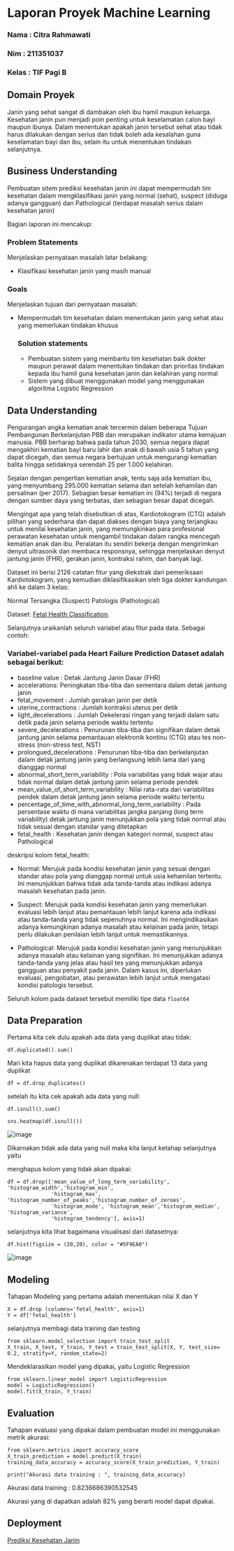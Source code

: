 # Laporan Proyek Machine Learning
### Nama : Citra Rahmawati
### Nim : 211351037
### Kelas : TIF Pagi B

## Domain Proyek

Janin yang sehat sangat di dambakan oleh ibu hamil maupun keluarga. Kesehatan janin pun menjadi poin penting untuk keselamatan calon bayi maupun ibunya. Dalam menentukan apakah janin tersebut sehat atau tidak harus dilakukan dengan serius dan tidak boleh ada kesalahan guna keselamatan bayi dan ibu, selain itu untuk menentukan tindakan selanjutnya.

## Business Understanding

Pembuatan sitem prediksi kesehatan janin ini dapat mempermudah tim kesehatan dalam mengklasifikasi janin yang normal (sehat), suspect (diduga adanya gangguan) dan Pathological (terdapat masalah serius dalam kesehatan janin)

Bagian laporan ini mencakup:

### Problem Statements

Menjelaskan pernyataan masalah latar belakang:
- Klasifikasi kesehatan janin yang masih manual

### Goals

Menjelaskan tujuan dari pernyataan masalah:
- Mempermudah tim kesehatan dalam menentukan janin yang sehat atau yang memerlukan tindakan khusus 

    ### Solution statements
    - Pembuatan sistem yang membantu tim kesehatan baik dokter maupun perawat dalam menentukan tindakan dan prioritas tindakan kepada ibu hamil guna kesehatan janin dan kelahiran yang normal
    - Sistem yang dibuat menggunakan model yang menggunakan algoritma Logistic Regression

## Data Understanding
Pengurangan angka kematian anak tercermin dalam beberapa Tujuan Pembangunan Berkelanjutan PBB dan merupakan indikator utama kemajuan manusia.
PBB berharap bahwa pada tahun 2030, semua negara dapat mengakhiri kematian bayi baru lahir dan anak di bawah usia 5 tahun yang dapat dicegah, dan semua negara bertujuan untuk mengurangi kematian balita hingga setidaknya serendah 25 per 1.000 kelahiran.

Sejalan dengan pengertian kematian anak, tentu saja ada kematian ibu, yang menyumbang 295.000 kematian selama dan setelah kehamilan dan persalinan (per 2017). Sebagian besar kematian ini (94%) terjadi di negara dengan sumber daya yang terbatas, dan sebagian besar dapat dicegah.

Mengingat apa yang telah disebutkan di atas, Kardiotokogram (CTG) adalah pilihan yang sederhana dan dapat diakses dengan biaya yang terjangkau untuk menilai kesehatan janin, yang memungkinkan para profesional perawatan kesehatan untuk mengambil tindakan dalam rangka mencegah kematian anak dan ibu. Peralatan itu sendiri bekerja dengan mengirimkan denyut ultrasonik dan membaca responsnya, sehingga menjelaskan denyut jantung janin (FHR), gerakan janin, kontraksi rahim, dan banyak lagi.

Dataset ini berisi 2126 catatan fitur yang diekstrak dari pemeriksaan Kardiotokogram, yang kemudian diklasifikasikan oleh tiga dokter kandungan ahli ke dalam 3 kelas:

Normal
Tersangka (Suspect)
Patologis (Pathological)

Dataset: [Fetal Health Classification](https://www.kaggle.com/datasets/andrewmvd/fetal-health-classification).

Selanjutnya uraikanlah seluruh variabel atau fitur pada data. Sebagai contoh:  

### Variabel-variabel pada Heart Failure Prediction Dataset adalah sebagai berikut:
- baseline value : Detak Jantung Janin Dasar (FHR)
- accelerations: Peningkatan tiba-tiba dan sementara dalam detak jantung janin
- fetal_movement : Jumlah gerakan janin per detik
- uterine_contractions : Jumlah kontraksi uterus per detik
- light_decelerations : Jumlah Dekelerasi ringan yang terjadi dalam satu detik pada janin selama periode waktu tertentu
- severe_decelerations : Penurunan tiba-tiba dan signifikan dalam detak jantung janin selama pemantauan elektronik kontinu (CTG) atau tes non-stress (non-stress test, NST)
- prolongued_decelerations : Penurunan tiba-tiba dan berkelanjutan dalam detak jantung janin yang berlangsung lebih lama dari yang dianggap normal
- abnormal_short_term_variability : Pola variabilitas yang tidak wajar atau tidak normal dalam detak jantung janin selama periode pendek
- mean_value_of_short_term_variability : Nilai rata-rata dari variabilitas pendek dalam detak jantung janin selama periode waktu tertentu
- percentage_of_time_with_abnormal_long_term_variability : Pada persentase waktu di mana variabilitas jangka panjang (long term variability) detak jantung janin menunjukkan pola yang tidak normal atau tidak sesuai dengan standar yang ditetapkan
- fetal_health : Kesehatan janin dengan kategori normal, suspect atau Pathological

deskripsi kolom fetal_health:
- Normal: Merujuk pada kondisi kesehatan janin yang sesuai dengan standar atau pola yang dianggap normal untuk usia kehamilan tertentu. Ini menunjukkan bahwa tidak ada tanda-tanda atau indikasi adanya masalah kesehatan pada janin.

- Suspect: Merujuk pada kondisi kesehatan janin yang memerlukan evaluasi lebih lanjut atau pemantauan lebih lanjut karena ada indikasi atau tanda-tanda yang tidak sepenuhnya normal. Ini mengindikasikan adanya kemungkinan adanya masalah atau kelainan pada janin, tetapi perlu dilakukan penilaian lebih lanjut untuk memastikannya.

- Pathological: Merujuk pada kondisi kesehatan janin yang menunjukkan adanya masalah atau kelainan yang signifikan. Ini menunjukkan adanya tanda-tanda yang jelas atau hasil tes yang menunjukkan adanya gangguan atau penyakit pada janin. Dalam kasus ini, diperlukan evaluasi, pengobatan, atau perawatan lebih lanjut untuk mengatasi kondisi patologis tersebut.


Seluruh kolom pada dataset tersebut memiliki tipe data ```float64```

## Data Preparation
Pertama kita cek dulu apakah ada data yang duplikat atau tidak:
```
df.duplicated().sum()
```
Mari kita hapus data yang duplikat dikarenakan terdapat 13 data yang duplikat
```
df = df.drop_duplicates()
```
setelah itu kita cek apakah ada data yang null:
```
df.isnull().sum()
```
```
sns.heatmap(df.isnull())
```
![image](https://github.com/citrarahma1/kesehatan-janin/assets/149367504/0185c858-220c-4b85-83fb-39db83c0bbf8)

Dikarnakan tidak ada data yang null maka kita lanjut ketahap selanjutnya yaitu 

menghapus kolom yang tidak akan dipakai:
```
df = df.drop(['mean_value_of_long_term_variability', 'histogram_width','histogram_min',
              'histogram_max', 'histogram_number_of_peaks','histogram_number_of_zeroes',
              'histogram_mode', 'histogram_mean','histogram_median', 'histogram_variance',
              'histogram_tendency'], axis=1)
```
selanjutnya kita lihat bagaimana visualisasi dari datasetnya:
```
df.hist(figsize = (20,20), color = "#5F9EA0")
```

![image](https://github.com/citrarahma1/kesehatan-janin/assets/149367504/910e288f-c8c8-42f9-979f-61a6e0dfbeaf)

## Modeling
Tahapan Modeling yang pertama adalah menentukan nilai X dan Y
```
X = df.drop (columns='fetal_health', axis=1)
Y = df['fetal_health']
```
selanjutnya membagi data training dan testing
```
from sklearn.model_selection import train_test_split
X_train, X_test, Y_train, Y_test = train_test_split(X, Y, test_size= 0.2, stratify=Y, random_state=2)
```
Mendeklarasikan model yang dipakai, yaitu Logistic Regression
```
from sklearn.linear_model import LogisticRegression
model = LogisticRegression()
model.fit(X_train, Y_train)
```

## Evaluation
Tahapan evaluasi yang dipakai dalam pembuatan model ini menggunakan metrik akurasi:
```
from sklearn.metrics import accuracy_score
X_train_prediction = model.predict(X_train)
training_data_accuracy = accuracy_score(X_train_prediction, Y_train)
```
```
print("Akurasi data training : ", training_data_accuracy)
```
Akurasi data training :  0.8236686390532545

Akurasi yang di dapatkan adalah 82% yang berarti model dapat dipakai.

## Deployment
[Prediksi Kesehatan Janin](https://kesehatan-janin-citra.streamlit.app/)

